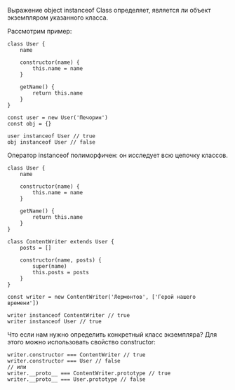 Выражение object instanceof Class определяет, является ли объект экземпляром указанного класса.  
  
Рассмотрим пример:  
  

```
class User {
    name

    constructor(name) {
        this.name = name
    }

    getName() {
        return this.name
    }
}

const user = new User('Печорин')
const obj = {}

user instanceof User // true
obj instanceof User // false
```

  
Оператор instanceof полиморфичен: он исследует всю цепочку классов.  
  

```
class User {
    name

    constructor(name) {
        this.name = name
    }

    getName() {
        return this.name
    }
}

class ContentWriter extends User {
    posts = []

    constructor(name, posts) {
        super(name)
        this.posts = posts
    }
}

const writer = new ContentWriter('Лермонтов', ['Герой нашего времени'])

writer instanceof ContentWriter // true
writer instanceof User // true
```

  
Что если нам нужно определить конкретный класс экземпляра? Для этого можно использовать свойство constructor:  
  

```
writer.constructor === ContentWriter // true
writer.constructor === User // false
// или
writer.__proto__ === ContentWriter.prototype // true
writer.__proto__ === User.prototype // false
```